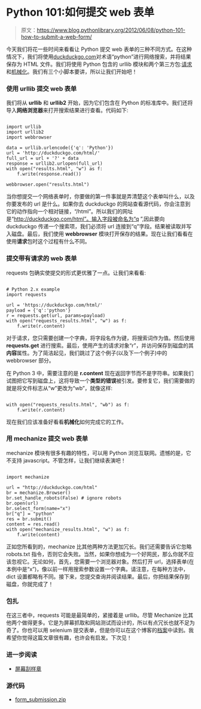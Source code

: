 # Python 101:如何提交 web 表单

> 原文：<https://www.blog.pythonlibrary.org/2012/06/08/python-101-how-to-submit-a-web-form/>

今天我们将花一些时间来看看让 Python 提交 web 表单的三种不同方式。在这种情况下，我们将使用[duckduckgo.com](http://duckduckgo.com/)对术语“python”进行网络搜索，并将结果保存为 HTML 文件。我们将使用 Python 包含的 urllib 模块和两个第三方包:[请求](http://docs.python-requests.org/en/latest/)和[机械化](http://wwwsearch.sourceforge.net/mechanize/)。我们有三个小脚本要讲，所以让我们开始吧！

### 使用 urllib 提交 web 表单

我们将从 **urllib** 和 **urllib2** 开始，因为它们包含在 Python 的标准库中。我们还将导入**网络浏览器**来打开搜索结果进行查看。代码如下:

```

import urllib
import urllib2
import webbrowser

data = urllib.urlencode({'q': 'Python'})
url = 'http://duckduckgo.com/html/'
full_url = url + '?' + data
response = urllib2.urlopen(full_url)
with open("results.html", "w") as f:
    f.write(response.read())

webbrowser.open("results.html")

```

当你想提交一个网络表单时，你要做的第一件事就是弄清楚这个表单叫什么，以及你要发布的 url 是什么。如果你去 duckduckgo 的网站查看源代码，你会注意到它的动作指向一个相对链接，“/html”。所以我们的网址是“http://duckduckgo.com/html”。输入字段被命名为“q ”,因此要向 duckduckgo 传递一个搜索项，我们必须将 url 连接到“q”字段。结果被读取并写入磁盘。最后，我们使用 **webbrowser** 模块打开保存的结果。现在让我们看看在使用**请求**包时这个过程有什么不同。

### 提交带有请求的 web 表单

requests 包确实使提交的形式更优雅了一点。让我们来看看:

```

# Python 2.x example
import requests

url = 'https://duckduckgo.com/html/'
payload = {'q':'python'}
r = requests.get(url, params=payload)
with open("requests_results.html", "w") as f:
    f.write(r.content)

```

对于请求，您只需要创建一个字典，将字段名作为键，将搜索词作为值。然后使用 **requests.get** 进行搜索。最后，使用产生的请求对象“r”，并访问保存到磁盘的其**内容**属性。为了简洁起见，我们跳过了这个例子(以及下一个例子)中的 webbrowser 部分。

在 Python 3 中，需要注意的是 **r.content** 现在返回字节而不是字符串。如果我们试图把它写到磁盘上，这将导致一个**类型的错误**被引发。要修复它，我们需要做的就是将文件标志从“w”更改为“wb”，就像这样:

```

with open("requests_results.html", "wb") as f:
    f.write(r.content)

```

现在我们应该准备好看看**机械化**如何完成它的工作。

### 用 mechanize 提交 web 表单

mechanize 模块有很多有趣的特性，可以用 Python 浏览互联网。遗憾的是，它不支持 javascript。不管怎样，让我们继续表演吧！

```

import mechanize

url = "http://duckduckgo.com/html"
br = mechanize.Browser()
br.set_handle_robots(False) # ignore robots
br.open(url)
br.select_form(name="x")
br["q"] = "python"
res = br.submit()
content = res.read()
with open("mechanize_results.html", "w") as f:
    f.write(content)

```

正如您所看到的，mechanize 比其他两种方法更加冗长。我们还需要告诉它忽略 robots.txt 指令，否则它会失败。当然，如果你想成为一个好网民，那么你就不应该忽视它。无论如何，首先，您需要一个浏览器对象。然后打开 url，选择表单(在本例中是“x”)，像以前一样用搜索参数设置一个字典。请注意，在每种方法中，dict 设置都略有不同。接下来，您提交查询并阅读结果。最后，你把结果保存到磁盘，你就完成了！

### 包扎

在这三者中，requests 可能是最简单的，紧接着是 urllib。尽管 Mechanize 比其他两个做得更多。它是为屏幕抓取和网站测试而设计的，所以有点冗长也就不足为奇了。你也可以用 selenium 提交表单，但是你可以在这个博客的[档案](https://www.blog.pythonlibrary.org/2012/05/06/website-automation-with-python-firefox-and-selenium/)中读到。我希望你觉得这篇文章很有趣，也许会有启发。下次见！

### 进一步阅读

*   [屏幕刮样章](http://rhodesmill.org/brandon/chapters/screen-scraping/)

### 源代码

*   [form_submission.zip](https://www.blog.pythonlibrary.org/wp-content/uploads/2012/06/form_submission.zip)